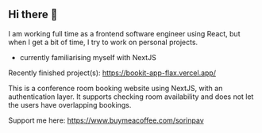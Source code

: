 ## Hi there 👋
I am working full time as a frontend software engineer using React, but when I get a bit of time, I try to work on personal projects. 
- currently familiarising myself with NextJS

Recently finished project(s):
https://bookit-app-flax.vercel.app/

This is a conference room booking website using NextJS, with an authentication layer. It supports checking room availability and does not let the users have overlapping bookings. 


Support me here: https://www.buymeacoffee.com/sorinpav
<!--
**sorinpav/sorinpav** is a ✨ _special_ ✨ repository because its `README.md` (this file) appears on your GitHub profile.

Here are some ideas to get you started:

- 🔭 I’m currently working on ...
- 🌱 I’m currently learning ...
- 👯 I’m looking to collaborate on ...
- 🤔 I’m looking for help with ...
- 💬 Ask me about ...
- 📫 How to reach me: ...
- 😄 Pronouns: ...
- ⚡ Fun fact: ...
-->
